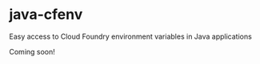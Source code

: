 # java-cfenv
Easy access to Cloud Foundry environment variables in Java applications


Coming soon!
